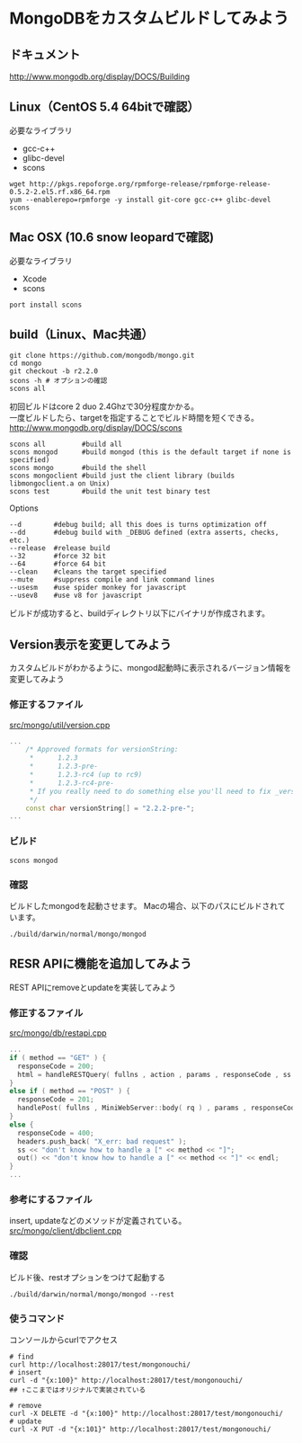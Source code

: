 MongoDBをカスタムビルドしてみよう
=================

## ドキュメント
http://www.mongodb.org/display/DOCS/Building


## Linux（CentOS 5.4 64bitで確認）
必要なライブラリ  
- gcc-c++
- glibc-devel
- scons

```
wget http://pkgs.repoforge.org/rpmforge-release/rpmforge-release-0.5.2-2.el5.rf.x86_64.rpm
yum --enablerepo=rpmforge -y install git-core gcc-c++ glibc-devel scons
```

## Mac OSX (10.6 snow leopardで確認)
必要なライブラリ  
- Xcode  
- scons 

```
port install scons
```

## build（Linux、Mac共通）
```
git clone https://github.com/mongodb/mongo.git
cd mongo
git checkout -b r2.2.0
scons -h # オプションの確認
scons all
```

初回ビルドはcore 2 duo 2.4Ghzで30分程度かかる。  
一度ビルドしたら、targetを指定することでビルド時間を短くできる。  
http://www.mongodb.org/display/DOCS/scons

```
scons all         #build all
scons mongod      #build mongod (this is the default target if none is specified)
scons mongo       #build the shell
scons mongoclient #build just the client library (builds libmongoclient.a on Unix)
scons test        #build the unit test binary test
```
Options
```
--d        #debug build; all this does is turns optimization off
--dd       #debug build with _DEBUG defined (extra asserts, checks, etc.)
--release  #release build
--32       #force 32 bit
--64       #force 64 bit
--clean    #cleans the target specified
--mute     #suppress compile and link command lines
--usesm    #use spider monkey for javascript
--usev8    #use v8 for javascript
```

ビルドが成功すると、buildディレクトリ以下にバイナリが作成されます。

## Version表示を変更してみよう

カスタムビルドがわかるように、mongod起動時に表示されるバージョン情報を変更してみよう

### 修正するファイル

[src/mongo/util/version.cpp](https://github.com/mongodb/mongo/blob/master/src/mongo/util/version.cpp)

```cpp
...
    /* Approved formats for versionString:
     *      1.2.3
     *      1.2.3-pre-
     *      1.2.3-rc4 (up to rc9)
     *      1.2.3-rc4-pre-
     * If you really need to do something else you'll need to fix _versionArray()
     */
    const char versionString[] = "2.2.2-pre-";
...
```

### ビルド

```
scons mongod
```

### 確認

ビルドしたmongodを起動させます。
Macの場合、以下のパスにビルドされています。

```
./build/darwin/normal/mongo/mongod
```

## RESR APIに機能を追加してみよう

REST APIにremoveとupdateを実装してみよう

### 修正するファイル

[src/mongo/db/restapi.cpp](https://github.com/mongodb/mongo/blob/master/src/mongo/db/restapi.cpp)

```cpp
...
if ( method == "GET" ) {
  responseCode = 200;
  html = handleRESTQuery( fullns , action , params , responseCode , ss  );
}
else if ( method == "POST" ) {
  responseCode = 201;
  handlePost( fullns , MiniWebServer::body( rq ) , params , responseCode , ss  );
}
else {
  responseCode = 400;
  headers.push_back( "X_err: bad request" );
  ss << "don't know how to handle a [" << method << "]";
  out() << "don't know how to handle a [" << method << "]" << endl;
}
...
```

### 参考にするファイル

insert, updateなどのメソッドが定義されている。
[src/mongo/client/dbclient.cpp](https://github.com/mongodb/mongo/blob/master/src/mongo/client/dbclient.cpp)

### 確認

ビルド後、restオプションをつけて起動する

```
./build/darwin/normal/mongo/mongod --rest
```

### 使うコマンド

コンソールからcurlでアクセス

```
# find
curl http://localhost:28017/test/mongonouchi/
# insert
curl -d "{x:100}" http://localhost:28017/test/mongonouchi/
## ↑ここまではオリジナルで実装されている

# remove
curl -X DELETE -d "{x:100}" http://localhost:28017/test/mongonouchi/
# update
curl -X PUT -d "{x:101}" http://localhost:28017/test/mongonouchi/

```
